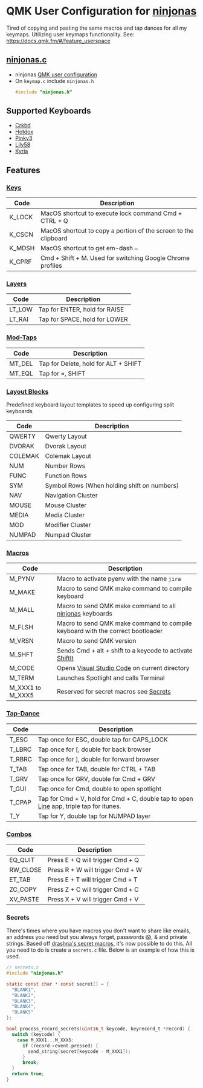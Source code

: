# QMK User Configuration for [ninjonas](https://github.com/ninjonas/qmk-yonas)
Tired of copying and pasting the same macros and tap dances for all my keymaps. Utilizing user keymaps functionality.
See: https://docs.qmk.fm/#/feature_userspace

## [ninjonas.c](ninjonas.c)
- ninjonas [QMK user configuration](https://github.com/qmk/qmk_firmware/blob/master/docs/feature_userspace.md)
- On `keymap.c` include `ninjonas.h`
  ```c
  #include "ninjonas.h"
  ```

## Supported Keyboards
- [Crkbd ](../../keyboards/crkbd/keymaps/ninjonas)
- [Hotdox](../../keyboards/hotdox/keymaps/ninjonas)
- [Pinky3](../../keyboards/pinky/3/keymaps/ninjonas)
- [Lily58](../../keyboards/lily58/keymaps/ninjonas)
- [Kyria](../../keyboards/kyria/keymaps/ninjonas)

## Features
### [Keys](ninjonas.h)
|Code | Description |
|---|---|
|K_LOCK | MacOS shortcut to execute lock command Cmd + CTRL + Q |
|K_CSCN | MacOS shortcut to copy a portion of the screen to the clipboard |
|K_MDSH | MacOS shortcut to get em-dash `–` |
|K_CPRF | Cmd + Shift + M. Used for switching Google Chrome profiles | 

### [Layers](ninjonas.h)
|Code | Description |
|---|---|
|LT_LOW | Tap for ENTER, hold for RAISE |
|LT_RAI | Tap for SPACE, hold for LOWER |

### [Mod-Taps](ninjonas.h)
|Code | Description |
|---|---|
|MT_DEL | Tap for Delete, hold for ALT + SHIFT |
|MT_EQL | Tap for =, SHIFT |

### [Layout Blocks](ninjonas.h)
Predefined keyboard layout templates to speed up configuring split keyboards

|Code | Description |
|---|---|
|QWERTY | Qwerty Layout |
|DVORAK | Dvorak Layout |
|COLEMAK | Colemak Layout |
|NUM | Number Rows |
|FUNC | Function Rows |
|SYM | Symbol Rows \(When holding shift on numbers\) |
|NAV | Navigation Cluster |
|MOUSE | Mouse Cluster |
|MEDIA | Media Cluster |
|MOD | Modifier Cluster |
|NUMPAD | Numpad Cluster |

### [Macros](process_records.c)
|Code | Description |
|---|---|
|M_PYNV | Macro to activate pyenv with the name `jira` |
|M_MAKE | Macro to send QMK make command to compile keyboard |
|M_MALL | Macro to send QMK make command to all [ninjonas](#Supported%20Keyboards) keyboards |
|M_FLSH | Macro to send QMK make command to compile keyboard with the correct bootloader |
|M_VRSN | Macro to send QMK version |
|M_SHFT | Sends Cmd + alt + shift to a keycode to activate [ShiftIt](https://github.com/fikovnik/ShiftIt) |
|M_CODE | Opens [Visual Studio Code](https://code.visualstudio.com/) on current directory |
|M_TERM | Launches Spotlight and calls Terminal |
|M_XXX1 to M_XXX5 | Reserved for secret macros see [Secrets](#secrets)  |

### [Tap-Dance](tap_dances.h)
|Code | Description |
|---|---|
|T_ESC | Tap once for ESC, double tap for CAPS_LOCK |
|T_LBRC | Tap once for [, double for back browser |
|T_RBRC | Tap once for ], double for forward browser |
|T_TAB | Tap once for TAB, double for CTRL + TAB |
|T_GRV | Tap once for GRV, double for Cmd + GRV |
|T_GUI | Tap once for Cmd, double to open spotlight |
|T_CPAP | Tap for Cmd + V, hold for Cmd + C, double tap to open [Line](https://line.me/en/) app, triple tap for itunes. |
|T_Y | Tap for Y, double tap for NUMPAD layer |

### [Combos](combos.h)
|Code | Description |
|---|---|
|EQ_QUIT | Press E + Q will trigger Cmd + Q |
|RW_CLOSE | Press R + W will trigger Cmd + W|
|ET_TAB | Press E + T will trigger Cmd + T| 
|ZC_COPY | Press Z + C will trigger Cmd + C| 
|XV_PASTE | Press X + V will trigger Cmd + V| 

### Secrets
There's times where you have macros you don't want to share like emails, an address you need but you always forget, passwords 😱, & and private strings. Based off [drashna's secret macros](https://github.com/qmk/qmk_firmware/blob/master/users/drashna/readme_secrets.md), it's now possible to do this. All you need to do is create a `secrets.c` file. Below is an example of how this is used.

```c
// secrets.c
#include "ninjonas.h"

static const char * const secret[] = {
  "BLANK1",
  "BLANK2",
  "BLANK3",
  "BLANK4",
  "BLANK5"
};

bool process_record_secrets(uint16_t keycode, keyrecord_t *record) {
  switch (keycode) {
    case M_XXX1...M_XXX5:
      if (record->event.pressed) {
        send_string(secret[keycode - M_XXX1]);
      }
      break;
  }
  return true;
}

```